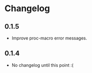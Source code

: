 # Changelog

## 0.1.5

- Improve proc-macro error messages.

## 0.1.4

- No changelog until this point :(
